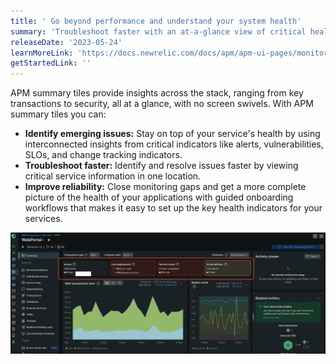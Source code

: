 ```yaml
---
title: ' Go beyond performance and understand your system health'
summary: 'Troubleshoot faster with an at-a-glance view of critical health indicators for your service'
releaseDate: '2023-05-24'
learnMoreLink: 'https://docs.newrelic.com/docs/apm/apm-ui-pages/monitoring/apm-summary-page-view-transaction-apdex-usage-data/'
getStartedLink: ''
---
```


APM summary tiles provide insights across the stack, ranging from key transactions to security, all at a glance, with no screen swivels. With APM summary tiles you can:
* **Identify emerging issues:** Stay on top of your service's health by using interconnected insights from critical indicators like alerts, vulnerabilities, SLOs, and change tracking indicators.
* **Troubleshoot faster:** Identify and resolve issues faster by viewing critical service information in one location.
* **Improve reliability:** Close monitoring gaps and get a more complete picture of the health of your applications with guided onboarding workflows that makes it easy to set up the key health indicators for your services.
 


![APM Summary Tiles](./images/summary_tiles_new.png "A screenshot that shows the health indicators")

